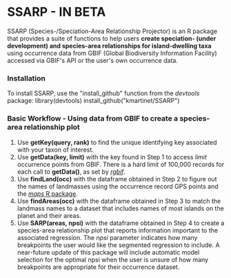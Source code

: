 # SSARP - IN BETA

SSARP (Species-/Speciation-Area Relationship Projector) is an R package that provides a suite of functions to help users **create speciation- (under development) and species-area relationships for island-dwelling taxa** using occurrence data from GBIF (Global Biodiversity Information Facility) accessed via GBIF's API or the user's own occurrence data.

### Installation

To install SSARP, use the "install_github" function from the *devtools* package:
library(devtools)
install_github("kmartinet/SSARP")

### Basic Workflow - Using data from GBIF to create a species-area relationship plot

1. Use **getKey(query, rank)** to find the unique identifying key associated with your taxon of interest.  
2. Use **getData(key, limit)** with the key found in Step 1 to access *limit* occurrence points from GBIF. There is a hard limit of 100,000 records for each call to **getData()**, as set by [*rgbif*](https://www.gbif.org/tool/81747/rgbif).  
3. Use **findLand(occ)** with the dataframe obtained in Step 2 to figure out the names of landmasses using the occurrence record GPS points and the [*maps* R package](https://cran.r-project.org/web/packages/maps/index.html).  
4. Use **findAreas(occ)** with the dataframe obtained in Step 3 to match the landmass names to a dataset that includes names of most islands on the planet and their areas.
5. Use **SARP(areas, npsi)** with the dataframe obtained in Step 4 to create a species-area relationship plot that reports information important to the associated regression. The *npsi* parameter indicates how many breakpoints the user would like the segmented regression to include. A near-future update of this package will include automatic model selection for the optimal npsi when the user is unsure of how many breakpoints are appropriate for their occurrence dataset.
